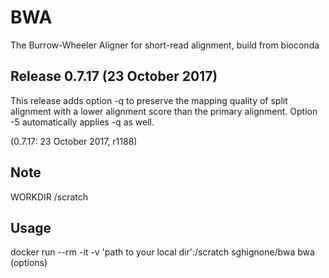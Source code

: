 # BWA
The Burrow-Wheeler Aligner for short-read alignment, build from bioconda

Release 0.7.17 (23 October 2017)
--------------------------------
This release adds option -q to preserve the mapping quality of split alignment with a lower alignment score than the primary alignment. Option -5 automatically applies -q as well.

(0.7.17: 23 October 2017, r1188)

## Note
WORKDIR	/scratch

## Usage

docker run --rm -it -v 'path to your local dir':/scratch sghignone/bwa bwa (options)
